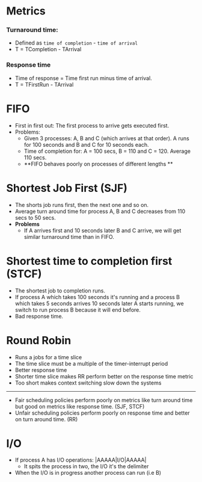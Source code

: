 # Metrics

### Turnaround time: 
* Defined as `time of completion` - `time of arrival` 
* T = TCompletion - TArrival
### Response time
* Time of response = Time first run minus time of arrival. 
* T = TFirstRun - TArrival

# FIFO 
- First in first out: The first process to arrive gets executed first. 
- Problems: 
	- Given 3 processes: A, B and C (which arrives at that order). A runs for 100 seconds and B and C for 10 seconds each. 
	- Time of completion for: A = 100 secs, B = 110 and C = 120. Average 110 secs. 
	- **FIFO behaves poorly on processes of different lengths ** 
# Shortest Job First (SJF)
* The shorts job runs first, then the next one and so on. 
* Average turn around time for process A, B and C decreases from 110 secs to 50 secs. 
* **Problems** 
	* If A arrives first and 10 seconds later B and C arrive, we will get similar turnaround time than in FIFO. 

# Shortest time to completion first (STCF)
* The shortest job to completion runs.
* If process A which takes 100 seconds it's running and a process B which takes 5 seconds arrives 10 seconds later A starts running, we switch to run process B because it will end before.
* Bad response time. 

# Round Robin 
- Runs a jobs for a time slice
- The time slice must be a multiple of the timer-interrupt period
- Better response time
- Shorter time slice makes RR perform better on the response time metric 
- Too short makes context switching slow down the systems
***

- Fair scheduling policies perform poorly on metrics like turn around time but good on metrics like response time. (SJF, STCF)
- Unfair scheduling policies perform poorly on response time and better on turn around time.  (RR)

# I/O
* If process A  has I/O operations: |AAAAA|I/O|AAAAA|
	* It spits the process in two, the I/O it's the delimiter
* When the I/O is in progress another process can run (i.e B)
